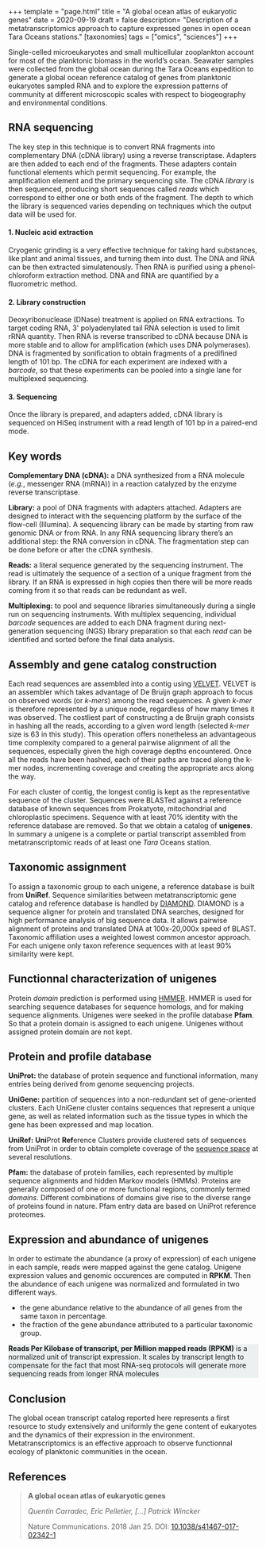 +++
template = "page.html"
title = "A global ocean atlas of eukaryotic genes"
date =  2020-09-19
draft = false
description= "Description of a metatranscriptomics approach to capture expressed genes in open ocean Tara Oceans stations."
[taxonomies]
tags = ["omics", "sciences"]
+++

Single-celled microeukaryotes and small multicellular zooplankton account for most of the planktonic biomass in the world’s ocean. Seawater samples were collected from the global ocean during the Tara Oceans expedition to generate a global ocean reference catalog of genes from planktonic eukaryotes sampled RNA and to explore the expression patterns of community at different microscopic scales with respect to biogeography and environmental conditions.
<!-- more -->

## RNA sequencing


The key step in this technique is to convert RNA fragments into complementary DNA (cDNA library) using a reverse transcriptase. Adapters are then added to each end of the fragments. These adapters contain functional elements which permit sequencing. For example, the amplification element and the primary sequencing site. The cDNA *library* is then sequenced, producing short sequences called *reads* which correspond to either one or both ends of the fragment. The depth to which the library is sequenced varies depending on techniques which the output data will be used for. 


#### 1. Nucleic acid extraction

Cryogenic grinding is a very effective technique for taking hard substances, like plant and animal tissues, and turning them into dust. The DNA and RNA can be then extracted simulatenously. Then RNA is purified using a phenol-chloroform extraction method. DNA and RNA are quantified by a fluorometric method.

#### 2. Library construction

Deoxyribonuclease (DNase) treatment is applied on RNA extractions. To target coding RNA, 3' polyadenylated tail RNA selection is used to limit rRNA quantity. Then RNA is reverse transcribed to cDNA because DNA is more stable and to allow for amplification (which uses DNA polymerases). DNA is fragmented by sonification to obtain fragments of a predifined length of 101 bp. The cDNA for each experiment are indexed with a *barcode*, so that these experiments can be pooled into a single lane for multiplexed sequencing.


#### 3. Sequencing

Once the library is prepared, and adapters added, cDNA library is sequenced on HiSeq instrument with a read length of 101 bp in a paired-end mode.

<div class="encart_inside_article">

##  Key words
**Complementary DNA (cDNA):** a DNA synthesized from a RNA molecule (*e.g.*, messenger RNA (mRNA)) in a reaction catalyzed by the enzyme reverse transcriptase.

**Library:** a pool of DNA fragments with adapters attached. Adapters are designed to interact with the sequencing platform by the surface of the flow-cell (Illumina). A sequencing library can be made by starting from raw genomic DNA or from RNA. In any RNA sequencing library there’s an additional step: the RNA conversion in cDNA. The fragmentation step can be done before or after the cDNA synthesis.

**Reads:**  a literal sequence generated by the sequencing instrument. The read is ultimately the sequence of a section of a unique fragment from the library. If an RNA is expressed in high copies then there will be more reads coming from it so that reads can be redundant as well.

**Multiplexing:** to pool and sequence libraries simultaneously during a single run on sequencing instruments. With multiplex sequencing, individual *barcode* sequences are added to each DNA fragment during next-generation sequencing (NGS) library preparation so that each *read* can be identified and sorted before the final data analysis.
</div>

## Assembly and gene catalog construction

Each read sequences are assembled into a contig using [VELVET](https://www.ebi.ac.uk/~zerbino/velvet/). VELVET is an assembler which takes advantage of De Bruijn graph approach to focus on observed words (or *k-mers*) among the read sequences. A given *k-mer* is therefore represented  by a unique node, regardless of how many times it was observed. The costliest part of constructing a de Bruijn graph consists in hashing all the reads, according to a given word length (selected *k-mer* size is 63 in this study). This operation offers nonetheless an advantageous time complexity compared to a  general pairwise alignment of all the sequences, especially given the high coverage depths encountered. Once all the reads have been hashed, each of their paths are traced along the k-mer nodes, incrementing coverage and creating the appropriate arcs along the way.

For each cluster of contig, the longest contig is kept as the representative sequence of the cluster. Sequences were BLASTed against a reference database of known sequences from Prokatyote, mitochondrial and chloroplastic specimens. Sequence with at least 70% identity with the reference database are removed. So that we obtain a catalog of **unigenes**. In summary a unigene is a complete or partial transcript assembled from metatranscriptomic reads of at least one *Tara* Oceans station.

## Taxonomic assignment

To assign a taxonomic group to each unigene, a reference database is built from **UniRef**. Sequence similarities between metatranscriptomic gene catalog and reference database is handled by [DIAMOND](https://github.com/bbuchfink/diamond). DIAMOND is a sequence aligner for protein and translated DNA searches, designed for high performance analysis of big sequence data. It allows pairwise alignment of proteins and translated DNA at 100x-20,000x speed of BLAST. Taxonomic affiliation uses a weighted lowest common ancestor approach. For each unigene only taxon reference sequences with at least 90% similarity were kept.

## Functionnal characterization of unigenes

Protein *domain* prediction is performed using [HMMER](http://hmmer.org/). HMMER is used for searching sequence databases for sequence homologs, and for making sequence alignments. Unigenes were seeked in the profile database **Pfam**. So that a protein domain is assigned to each unigene. Unigenes without assigned protein domain are not kept.


<div class="encart_inside_article">

## Protein and profile database

**UniProt:** the database of protein sequence and functional information, many entries being derived from genome sequencing projects.

**UniGene:** partition of sequences into a non-redundant set of gene-oriented clusters. Each UniGene cluster contains sequences that represent a unique gene, as well as related information such as the tissue types in which the gene has been expressed and map location.

**UniRef:** **Uni**Prot **Ref**erence Clusters provide clustered sets of sequences from UniProt in order to obtain complete coverage of the [sequence space](https://en.wikipedia.org/wiki/Sequence_space_(evolution)) at several resolutions.

**Pfam:** the database of protein families, each represented by multiple sequence alignments and hidden Markov models (HMMs). Proteins are generally composed of one or more functional regions, commonly termed *domains*. Different combinations of domains give rise to the diverse range of proteins found in nature. Pfam entry data are based on UniProt reference proteomes.

</div>



## Expression and abundance of unigenes

In order to estimate the abundance (a proxy of expression) of each unigene in each sample, reads were mapped against the gene catalog. Unigene expression values and genomic occurences are computed in **RPKM**. Then the abundance of each unigene was normalized and formulated in two different ways.
* the gene abundance relative to the abundance of all genes from the same taxon in percentage.
* the fraction of the gene abundance attributed to a particular taxonomic group.


<div style="background: #ecf0f1 ;">

**Reads Per Kilobase of transcript, per Million mapped reads (RPKM)** is a normalized unit of transcript expression. It scales by transcript length to compensate for the fact that most RNA-seq protocols will generate more sequencing reads from longer RNA molecules
</div>

## Conclusion

The global ocean transcript catalog reported here represents a first resource to study extensively and uniformly the gene content of eukaryotes and the dynamics of their expression in the environment. Metatranscriptomics is an effective approach to observe functionnal ecology of planktonic communities in the ocean.

## References

> **A global ocean atlas of eukaryotic genes**
>
> *Quentin Carradec, Eric Pelletier, [...] Patrick Wincker*
>
> Nature Communications. 2018 Jan 25. DOI: [10.1038/s41467-017-02342-1](https://doi.org/10.1038/s41467-017-02342-1)